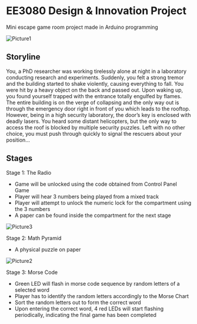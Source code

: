 # EE3080 Design & Innovation Project
Mini escape game room project made in Arduino programming

![Picture1](https://user-images.githubusercontent.com/85977135/169935013-07ef6623-710a-4033-98ea-fa45a7fa0c1e.png)

## Storyline 

You, a PhD researcher was working tirelessly alone at night in a laboratory conducting research and experiments. Suddenly, you felt a strong tremor and the building started to shake violently, causing everything to fall. You were hit by a heavy object on the back and passed out. Upon waking up, you found yourself trapped with the entrance totally engulfed by flames. The entire building is on the verge of collapsing and the only way out is through the emergency door right in front of you which leads to the rooftop. However, being in a high security laboratory, the door’s key is enclosed with deadly lasers. 
You heard some distant helicopters, but the only way to access the roof is blocked by  multiple security puzzles. Left with no other choice, you must push through quickly to signal the rescuers about your position… 



## Stages

Stage 1: The Radio 

- Game will be unlocked using the code obtained from Control Panel Game
- Player will hear 3 numbers being played from a mixed track
- Player will attempt to unlock the numeric lock for the compartment using the 3 numbers
- A paper can be found inside the compartment for the next stage

![Picture3](https://user-images.githubusercontent.com/85977135/169935219-4b701d07-d88c-401a-8c47-bb87f1cbe541.jpg)

Stage 2: Math Pyramid

- A physical puzzle on paper

![Picture2](https://user-images.githubusercontent.com/85977135/169935097-9eb592ff-37d5-4bdd-b3eb-1e130193ec2a.png)

Stage 3: Morse Code

- Green LED will flash in morse code sequence by random letters of a selected word
- Player has to identify the random letters accordingly to the Morse Chart
- Sort the random letters out to form the correct word
- Upon entering the correct word, 4 red LEDs will start flashing periodically, indicating the final game has been completed
